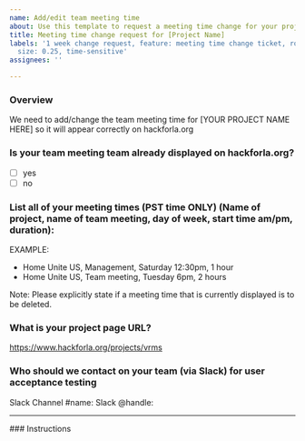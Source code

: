 ```yaml
---
name: Add/edit team meeting time
about: Use this template to request a meeting time change for your project
title: Meeting time change request for [Project Name]
labels: '1 week change request, feature: meeting time change ticket, role: Product,
  size: 0.25, time-sensitive'
assignees: ''

---
```


### Overview
We need to add/change the team meeting time for [YOUR PROJECT NAME HERE] so it will appear correctly on hackforla.org

### Is your team meeting team already displayed on hackforla.org?
- [ ] yes
- [ ] no

### List all of your meeting times (PST time ONLY) (Name of project, name of team meeting, day of week, start time am/pm, duration):
EXAMPLE: 
- Home Unite US, Management, Saturday 12:30pm, 1 hour
- Home Unite US, Team meeting, Tuesday 6pm, 2 hours

Note: Please explicitly state if a meeting time that is currently displayed is to be deleted.

### What is your project page URL?
https://www.hackforla.org/projects/vrms

### Who should we contact on your team (via Slack) for user acceptance testing
Slack Channel #name: 
Slack @handle:
<hr />
### Instructions
